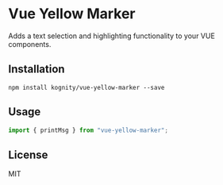 # Vue Yellow Marker
Adds a text selection and highlighting functionality to your VUE components.

## Installation

```
npm install kognity/vue-yellow-marker --save
```

## Usage

```javascript
import { printMsg } from "vue-yellow-marker";
```

## License

MIT